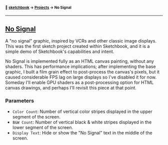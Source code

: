 #### <sup>:notebook: [sketchbook](../../../../) → [Projects](../) → No Signal</sup>
---

## [No Signal](http://flatpickles.com/sketchbook/#no-signal)

A "no signal" graphic, inspired by VCRs and other classic image displays. This was the first sketch project created within Sketchbook, and it is a simple demo of Sketchbook's capabilities and intent.

No Signal is implemented fully as an HTML canvas painting, without any shaders. This has performance implications; after implementing the base graphic, I built a film grain effect to post-process the canvas's pixels, but it caused considerable FPS lag on large displays so I've disabled it for now. Someday I'll enable GPU shaders as a post-processing option for HTML canvas drawings, and perhaps I'll revisit this piece at that point.

### Parameters

* `Color Count`: Number of vertical color stripes displayed in the upper segment of the screen.
* `B&W Count`: Number of vertical black & white stripes displayed in the lower segment of the screen.
* `Display Text`: Hide or show the "No Signal" text in the middle of the screen.